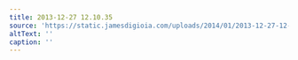```yaml
---
title: 2013-12-27 12.10.35
source: 'https://static.jamesdigioia.com/uploads/2014/01/2013-12-27-12-10-35-scaled.jpg'
altText: ''
caption: ''
---
```


